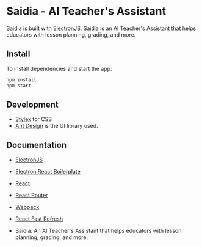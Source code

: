 # Saidia - AI Teacher's Assistant

Saidia is built with [ElectronJS](https://www.electronjs.org/). Saidia is an AI Teacher's Assistant that helps educators with lesson planning, grading, and more.

## Install

To install dependencies and start the app:

```bash
npm install
npm start
```

## Development

- [Stylex](https://stylexjs.com/docs/learn/) for CSS
- [Ant Design](https://ant.design/) is the UI library used.

## Documentation

- [ElectronJS](https://www.electronjs.org/)
- [Electron React Boilerplate](https://github.com/electron-react-boilerplate/electron-react-boilerplate)
- [React](https://reactjs.org/)
- [React Router](https://reactrouter.com/)
- [Webpack](https://webpack.js.org/)
- [React Fast Refresh](https://www.npmjs.com/package/react-refresh)

- Saidia: An AI Teacher's Assistant that helps educators with lesson planning, grading, and more.
